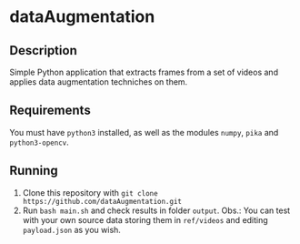 # dataAugmentation

## Description
Simple Python application that extracts frames from a set of videos and applies data augmentation techniches on them.

## Requirements
You must have `python3` installed, as well as the modules `numpy`, `pika` and `python3-opencv`.

## Running
1) Clone this repository with `git clone https://github.com/dataAugmentation.git`
2) Run `bash main.sh` and check results in folder `output`.
Obs.: You can test with your own source data storing them in `ref/videos` and editing `payload.json` as you wish.

